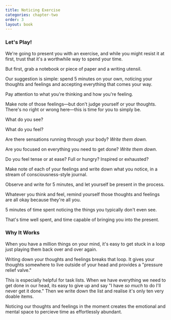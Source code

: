 ```yaml
---
title: Noticing Exercise
categories: chapter-two
order: 3
layout: book
---
```

### Let's Play!

We're going to present you with an exercise, and while you might resist it at first, trust that it's a worthwhile way to spend your time.

But first, grab a notebook or piece of paper and a writing utensil.

Our suggestion is simple: spend 5 minutes on your own, noticing your thoughts and feelings and accepting everything that comes your way.

Pay attention to what you're thinking and how you're feeling.

Make note of those feelings—but don't judge yourself or your thoughts. There's no right or wrong here—this is time for you to simply be.

What do you see?

What do you feel?

Are there sensations running through your body? *Write them down.*

Are you focused on everything you need to get done? *Write them down.*

Do you feel tense or at ease? Full or hungry? Inspired or exhausted?

Make note of each of your feelings and write down what you notice, in a stream of consciousness-style journal.

Observe and write for 5 minutes, and let yourself be present in the process.

Whatever you think and feel, remind yourself those thoughts and feelings are all okay because they're all you.

5 minutes of time spent noticing the things you typically don't even see.

That's time well spent, and time capable of bringing you into the present.

### Why It Works
When you have a million things on your mind, it's easy to get stuck in a loop just playing them back over and over again.

Writing down your thoughts and feelings breaks that loop. It gives your thoughts somewhere to live outside of your head and provides a "pressure relief valve."

This is especially helpful for task lists. When we have everything we need to get done in our head, its easy to give up and say "I have *so much* to do I'll never get it done." Then we write down the list and realise it's only ten very doable items.

Noticing our thoughts and feelings in the moment creates the emotional and mental space to percieve time as effortlessly abundant.
